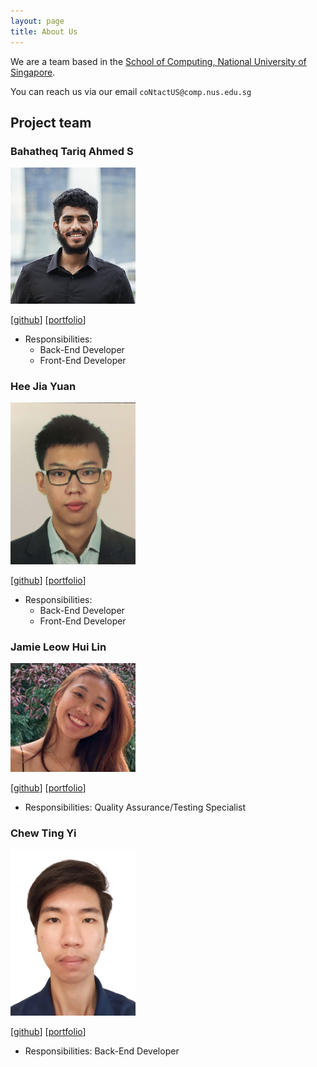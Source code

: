 ```yaml
---
layout: page
title: About Us
---
```


We are a team based in the [School of Computing, National University of Singapore](http://www.comp.nus.edu.sg).

You can reach us via our email `coNtactUS@comp.nus.edu.sg`

## Project team

### Bahatheq Tariq Ahmed S

<img src="images/tariq-droid.png" width="200px">

[[github](http://github.com/Tariq-droid)]
[[portfolio](team/Tariq-droid.md)]

* Responsibilities: 
  * Back-End Developer
  * Front-End Developer

### Hee Jia Yuan

<img src="images/jayhee3.png" width="200px">

[[github](http://github.com/jayhee3)]
[[portfolio](team/jayhee3.md)]

* Responsibilities: 
  * Back-End Developer
  * Front-End Developer


### Jamie Leow Hui Lin
<img src="images/jamieeeleow.png" width="200px">

[[github](http://github.com/jamieeeleow)]
[[portfolio](team/jamieeeleow.md)]

* Responsibilities: Quality Assurance/Testing Specialist

### Chew Ting Yi

<img src="images/tingyic.png" width="200px">

[[github](http://github.com/tingyic)]
[[portfolio](team/tingyic.md)]

* Responsibilities: Back-End Developer


